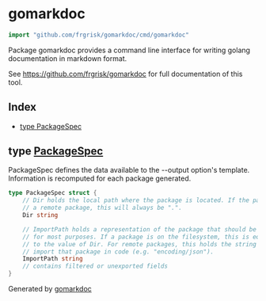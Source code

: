 <!-- Code generated by gomarkdoc. DO NOT EDIT -->

# gomarkdoc

```go
import "github.com/frgrisk/gomarkdoc/cmd/gomarkdoc"
```

Package gomarkdoc provides a command line interface for writing golang documentation in markdown format.

See https://github.com/frgrisk/gomarkdoc for full documentation of this tool.

## Index

- [type PackageSpec](<#PackageSpec>)


<a name="PackageSpec"></a>
## type [PackageSpec](<https://github.com/frgrisk/gomarkdoc/blob/master/cmd/gomarkdoc/command.go#L30-L44>)

PackageSpec defines the data available to the \-\-output option's template. Information is recomputed for each package generated.

```go
type PackageSpec struct {
    // Dir holds the local path where the package is located. If the package is
    // a remote package, this will always be ".".
    Dir string

    // ImportPath holds a representation of the package that should be unique
    // for most purposes. If a package is on the filesystem, this is equivalent
    // to the value of Dir. For remote packages, this holds the string used to
    // import that package in code (e.g. "encoding/json").
    ImportPath string
    // contains filtered or unexported fields
}
```

Generated by [gomarkdoc](<https://github.com/frgrisk/gomarkdoc>)
